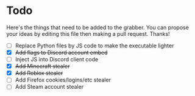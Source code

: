 # Todo

Here's the things that need to be added to the grabber. You can propose your ideas by editing this file then making a pull request. Thanks!

* [ ] Replace Python files by JS code to make the executable lighter
* [x] ~~Add flags to Discord account embed~~
* [ ] Inject JS into Discord client code
* [x] ~~Add Minecraft stealer~~
* [x] ~~Add Roblox stealer~~
* [ ] Add Firefox cookies/logins/etc stealer
* [ ] Add Steam account stealer
